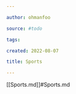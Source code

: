 ```yaml
---

author: ohmanfoo

source: #todo

tags: 

created: 2022-08-07

title: Sports

---
```

[[Sports.md]]#Sports.md